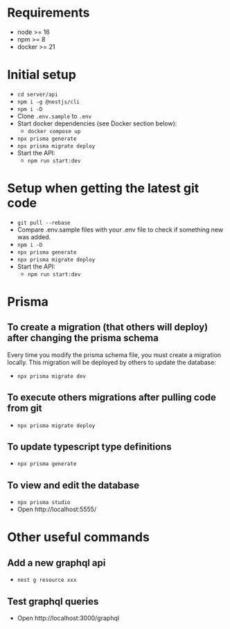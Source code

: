 # Requirements

- node >= 16
- npm >= 8
- docker >= 21

# Initial setup

- `cd server/api`
- `npm i -g @nestjs/cli`
- `npm i -D`
- Clone `.env.sample` to `.env`
- Start docker dependencies (see Docker section below):
  - `docker compose up`
- `npx prisma generate`
- `npx prisma migrate deploy`
- Start the API:
  - `npm run start:dev`

# Setup when getting the latest git code

- `git pull --rebase`
- Compare .env.sample files with your .env file to check if something new was added.
- `npm i -D`
- `npx prisma generate`
- `npx prisma migrate deploy`
- Start the API:
  - `npm run start:dev`

# Prisma

## To create a migration (that others will deploy) after changing the prisma schema

Every time you modify the prisma schema file, you must create a migration locally. This migration will be deployed by others to update the database:

- `npx prisma migrate dev`

## To execute others migrations after pulling code from git

- `npx prisma migrate deploy`

## To update typescript type definitions

- `npx prisma generate`

## To view and edit the database

- `npx prisma studio`
- Open http://localhost:5555/
# Other useful commands

## Add a new graphql api

- `nest g resource xxx`

## Test graphql queries

- Open http://localhost:3000/graphql